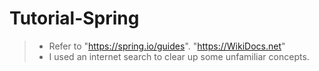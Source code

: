 # Tutorial-Spring
> * Refer to "https://spring.io/guides". "https://WikiDocs.net"
> * I used an internet search to clear up some unfamiliar concepts.
